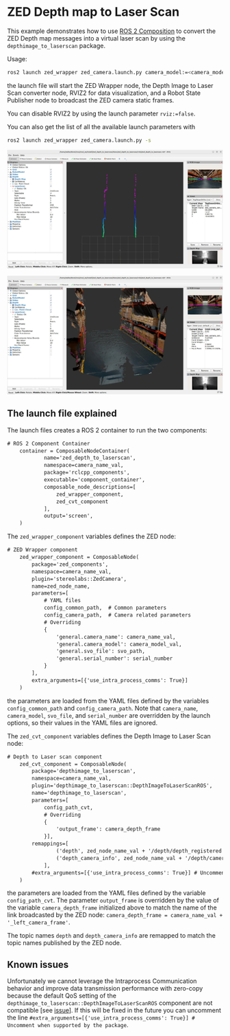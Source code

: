 # ZED Depth map to Laser Scan

This example demonstrates how to use [ROS 2 Composition](https://docs.ros.org/en/humble/Concepts/Intermediate/About-Composition.html) to convert the ZED Depth map messages into a virtual laser scan by using the `depthimage_to_laserscan` package.

Usage:

```bash
ros2 launch zed_wrapper zed_camera.launch.py camera_model:=<camera_model>
```

the launch file will start the ZED Wrapper node, the Depth Image to Laser Scan converter node, RVIZ2 for data visualization, and a Robot State Publisher node to broadcast the ZED camera static frames.

You can disable RVIZ2 by using the launch parameter `rviz:=false`.

You can also get the list of all the available launch parameters with 

```bash
ros2 launch zed_wrapper zed_camera.launch.py -s
```

![](./images/laserscan.jpg)

![](./images/pointcloud_scan.jpg)

## The launch file explained

The launch files creates a ROS 2 container to run the two components:

```xml
# ROS 2 Component Container
    container = ComposableNodeContainer(
            name='zed_depth_to_laserscan',
            namespace=camera_name_val,
            package='rclcpp_components',
            executable='component_container',
            composable_node_descriptions=[
                zed_wrapper_component,
                zed_cvt_component
            ],
            output='screen',
    )
```

The `zed_wrapper_component` variables defines the ZED node:

```xml
# ZED Wrapper component
    zed_wrapper_component = ComposableNode(
        package='zed_components',
        namespace=camera_name_val,
        plugin='stereolabs::ZedCamera',
        name=zed_node_name,
        parameters=[
            # YAML files
            config_common_path,  # Common parameters
            config_camera_path,  # Camera related parameters
            # Overriding
            {
                'general.camera_name': camera_name_val,
                'general.camera_model': camera_model_val,
                'general.svo_file': svo_path,
                'general.serial_number': serial_number
            }
        ],
        extra_arguments=[{'use_intra_process_comms': True}]
    )
```

the parameters are loaded from the YAML files defined by the variables `config_common_path` and `config_camera_path`. Note that `camera_name`, `camera_model`, `svo_file`, and `serial_number` are overridden by the launch options, so their values in the YAML files are ignored.

The `zed_cvt_component` variables defines the Depth Image to Laser Scan node:

```xml
# Depth to Laser scan component
    zed_cvt_component = ComposableNode(
        package='depthimage_to_laserscan',
        namespace=camera_name_val,
        plugin='depthimage_to_laserscan::DepthImageToLaserScanROS',
        name='depthimage_to_laserscan',
        parameters=[
            config_path_cvt,
            # Overriding
            {
                'output_frame': camera_depth_frame
            }],
        remappings=[
                ('depth', zed_node_name_val + '/depth/depth_registered'),
                ('depth_camera_info', zed_node_name_val + '/depth/camera_info')
            ],
        #extra_arguments=[{'use_intra_process_comms': True}] # Uncomment when supported by the package
    )
```

the parameters are loaded from the YAML files defined by the variable `config_path_cvt`. The parameter `output_frame` is overridden by the value of the variable `camera_depth_frame` initialized above to match the name of the link broadcasted by the ZED node: `camera_depth_frame = camera_name_val + '_left_camera_frame'`.

The topic names `depth` and `depth_camera_info` are remapped to match the topic names published by the ZED node.

## Known issues

Unfortunately we cannot leverage the Intraprocess Communication behavior and improve data transmission performance with zero-copy because the default QoS setting of the `depthimage_to_laserscan::DepthImageToLaserScanROS` component are not compatible [see [issue](https://github.com/ros-perception/depthimage_to_laserscan/issues/75)]. If this will be fixed in the future you can uncomment the line `#extra_arguments=[{'use_intra_process_comms': True}] # Uncomment when supported by the package`.
